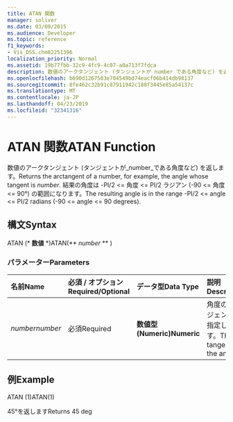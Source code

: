 ```yaml
---
title: ATAN 関数
manager: soliver
ms.date: 03/09/2015
ms.audience: Developer
ms.topic: reference
f1_keywords:
- Vis_DSS.chm82251396
localization_priority: Normal
ms.assetid: 19b77fbb-32c9-4fc9-4c07-a0a713f7fdca
description: 数値のアークタンジェント (タンジェントが number である角度など) を返します。 結果の角度は -PI/2 <= 角度 <= PI/2 ラジアン (-90 <= 角度 <= 90°) の範囲になります。
ms.openlocfilehash: b690d1267503e704549bd74eacf06b414db98137
ms.sourcegitcommit: 8fe462c32b91c87911942c188f3445e85a54137c
ms.translationtype: MT
ms.contentlocale: ja-JP
ms.lasthandoff: 04/23/2019
ms.locfileid: "32341316"
---
```

# <a name="atan-function"></a><span data-ttu-id="00ad9-104">ATAN 関数</span><span class="sxs-lookup"><span data-stu-id="00ad9-104">ATAN Function</span></span>

<span data-ttu-id="00ad9-105">数値のアークタンジェント (タンジェントが_number_である角度など) を返します。</span><span class="sxs-lookup"><span data-stu-id="00ad9-105">Returns the arctangent of a number, for example, the angle whose tangent is  _number_.</span></span> <span data-ttu-id="00ad9-106">結果の角度は -PI/2 <= 角度 <= PI/2 ラジアン (-90 <= 角度 <= 90°) の範囲になります。</span><span class="sxs-lookup"><span data-stu-id="00ad9-106">The resulting angle is in the range -PI/2 <= angle <= PI/2 radians (-90 <= angle <= 90 degrees).</span></span> 
  
## <a name="syntax"></a><span data-ttu-id="00ad9-107">構文</span><span class="sxs-lookup"><span data-stu-id="00ad9-107">Syntax</span></span>

<span data-ttu-id="00ad9-108">ATAN (\* **数値** \*)</span><span class="sxs-lookup"><span data-stu-id="00ad9-108">ATAN(\*\* *number* \*\* )</span></span> 
  
### <a name="parameters"></a><span data-ttu-id="00ad9-109">パラメーター</span><span class="sxs-lookup"><span data-stu-id="00ad9-109">Parameters</span></span>

|<span data-ttu-id="00ad9-110">**名前**</span><span class="sxs-lookup"><span data-stu-id="00ad9-110">**Name**</span></span>|<span data-ttu-id="00ad9-111">**必須 / オプション**</span><span class="sxs-lookup"><span data-stu-id="00ad9-111">**Required/Optional**</span></span>|<span data-ttu-id="00ad9-112">**データ型**</span><span class="sxs-lookup"><span data-stu-id="00ad9-112">**Data Type**</span></span>|<span data-ttu-id="00ad9-113">**説明**</span><span class="sxs-lookup"><span data-stu-id="00ad9-113">**Description**</span></span>|
|:-----|:-----|:-----|:-----|
| <span data-ttu-id="00ad9-114">_number_</span><span class="sxs-lookup"><span data-stu-id="00ad9-114">_number_</span></span> <br/> |<span data-ttu-id="00ad9-115">必須</span><span class="sxs-lookup"><span data-stu-id="00ad9-115">Required</span></span>  <br/> |<span data-ttu-id="00ad9-116">**数値型 (Numeric)**</span><span class="sxs-lookup"><span data-stu-id="00ad9-116">**Numeric**</span></span> <br/> |<span data-ttu-id="00ad9-117">角度のタンジェントを指定します。</span><span class="sxs-lookup"><span data-stu-id="00ad9-117">The tangent of the angle.</span></span>  <br/> |
   
## <a name="example"></a><span data-ttu-id="00ad9-118">例</span><span class="sxs-lookup"><span data-stu-id="00ad9-118">Example</span></span>

<span data-ttu-id="00ad9-119">ATAN (1)</span><span class="sxs-lookup"><span data-stu-id="00ad9-119">ATAN(1)</span></span> 
  
<span data-ttu-id="00ad9-120">45°を返します</span><span class="sxs-lookup"><span data-stu-id="00ad9-120">Returns 45 deg</span></span> 
  

